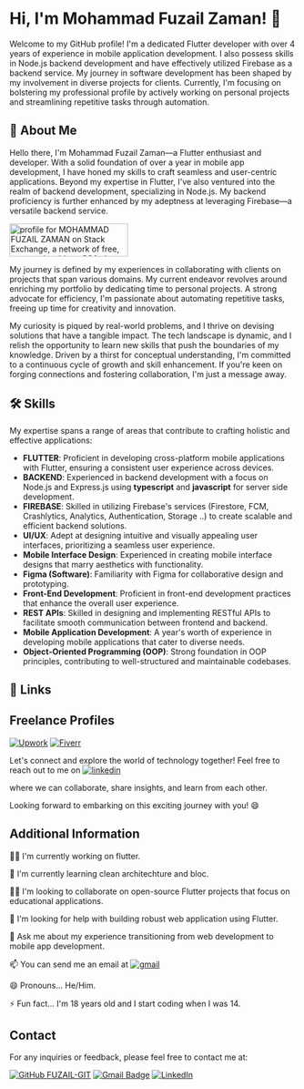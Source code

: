 # Hi, I'm Mohammad Fuzail Zaman! 👋

Welcome to my GitHub profile! I'm a dedicated Flutter developer with over 4 years of experience in mobile application development. I also possess skills in Node.js backend development and have effectively utilized Firebase as a backend service. My journey in software development has been shaped by my involvement in diverse projects for clients. Currently, I'm focusing on bolstering my professional profile by actively working on personal projects and streamlining repetitive tasks through automation.

## 🚀 About Me
Hello there, I'm Mohammad Fuzail Zaman—a Flutter enthusiast and developer. With a solid foundation of over a year in mobile app development, I have honed my skills to craft seamless and user-centric applications. Beyond my expertise in Flutter, I've also ventured into the realm of backend development, specializing in Node.js. My backend proficiency is further enhanced by my adeptness at leveraging Firebase—a versatile backend service.

<a href="https://stackexchange.com/users/26240574"><img src="https://stackexchange.com/users/flair/26240574.png" width="208" height="58" alt="profile for MOHAMMAD FUZAIL ZAMAN on Stack Exchange, a network of free, community-driven Q&amp;A sites" title="profile for MOHAMMAD FUZAIL ZAMAN on Stack Exchange, a network of free, community-driven Q&amp;A sites"></a>

My journey is defined by my experiences in collaborating with clients on projects that span various domains. My current endeavor revolves around enriching my portfolio by dedicating time to personal projects. A strong advocate for efficiency, I'm passionate about automating repetitive tasks, freeing up time for creativity and innovation.

My curiosity is piqued by real-world problems, and I thrive on devising solutions that have a tangible impact. The tech landscape is dynamic, and I relish the opportunity to learn new skills that push the boundaries of my knowledge. Driven by a thirst for conceptual understanding, I'm committed to a continuous cycle of growth and skill enhancement. If you're keen on forging connections and fostering collaboration, I'm just a message away.

## 🛠 Skills
My expertise spans a range of areas that contribute to crafting holistic and effective applications:

- **FLUTTER**: Proficient in developing cross-platform mobile applications with Flutter, ensuring a consistent user experience across devices.
- **BACKEND**: Experienced in backend development with a focus on Node.js and Express.js using **typescript** and **javascript** for server side development.
- **FIREBASE**: Skilled in utilizing Firebase's services (Firestore, FCM, Crashlytics, Analytics, Authentication, Storage ..) to create scalable and efficient backend solutions.
- **UI/UX**: Adept at designing intuitive and visually appealing user interfaces, prioritizing a seamless user experience.
- **Mobile Interface Design**: Experienced in creating mobile interface designs that marry aesthetics with functionality.
- **Figma (Software)**: Familiarity with Figma for collaborative design and prototyping.
- **Front-End Development**: Proficient in front-end development practices that enhance the overall user experience.
- **REST APIs**: Skilled in designing and implementing RESTful APIs to facilitate smooth communication between frontend and backend.
- **Mobile Application Development**: A year's worth of experience in developing mobile applications that cater to diverse needs.
- **Object-Oriented Programming (OOP)**: Strong foundation in OOP principles, contributing to well-structured and maintainable codebases.

## 🔗 Links

## Freelance Profiles

[![Upwork](https://img.shields.io/badge/Upwork-6FDA44?style=for-the-badge&logo=upwork&logoColor=white)](https://www.upwork.com/freelancers/~019283cbc1dd33861b)
[![Fiverr](https://img.shields.io/badge/Fiverr-1DBF73?style=for-the-badge&logo=fiverr&logoColor=white)](https://www.fiverr.com/m_fuzail_zaman?public_mode=true)

Let's connect and explore the world of technology together! Feel free to reach out to me on 
[![linkedin](https://img.shields.io/badge/linkedin-0A66C2?style=for-the-badge&logo=linkedin&logoColor=white)](https://www.linkedin.com/in/mohammad-fuzail-zaman-670731239/)

where we can collaborate, share insights, and learn from each other.

Looking forward to embarking on this exciting journey with you! 😄

## Additional Information
👩‍💻 I'm currently working on flutter.

🧠 I'm currently learning clean architechture and bloc.

👯‍♀️ I'm looking to collaborate on open-source Flutter projects that focus on educational applications.

🤔 I'm looking for help with building robust web application using Flutter.

💬 Ask me about my experience transitioning from web development to mobile app development.

📫 You can send me an email at 
[![gmail](https://img.shields.io/badge/Gmail-D14836?style=for-the-badge&logo=gmail&logoColor=white)](mailto:mohammadfuzailzaman@gmail.com)

😄 Pronouns... He/Him.

⚡️ Fun fact... I'm 18 years old and I start coding when I was 14.

## Contact

For any inquiries or feedback, please feel free to contact me at:

[![GitHub FUZAIL-GIT](https://img.shields.io/github/followers/FUZAIL-GIT?label=follow&style=social)](https://github.com/FUZAIL-GIT)
[![Gmail Badge](https://img.shields.io/badge/-mohammadfuzailzaman@gmail.com-c14438?style=flat-square&logo=Gmail&logoColor=white&link=mailto:mohammadfuzailzaman@gmail.com)](mailto:mohammadfuzailzaman@gmail.com)
[![LinkedIn](https://img.shields.io/badge/linkedin-%230077B5.svg?style=for-the-badge&logo=linkedin&logoColor=white)](https://www.linkedin.com/in/mohammad-fuzail-zaman-670731239/)




